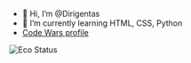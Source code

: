 - 👋 Hi, I’m @Dirigentas
- 🌱 I’m currently learning HTML, CSS, Python
- [Code Wars profile](https://www.codewars.com/users/Dirigentas)

![Eco Status](https://www.codewars.com/users/Dirigentas/badges/small)


<!---
Dirigentas/Dirigentas is a ✨ special ✨ repository because its `README.md` (this file) appears on your GitHub profile.
You can click the Preview link to take a look at your changes.

- 👀 I’m interested in ...
- 💞️ I’m looking to collaborate on ...
- 📫 How to reach me ...
--->
